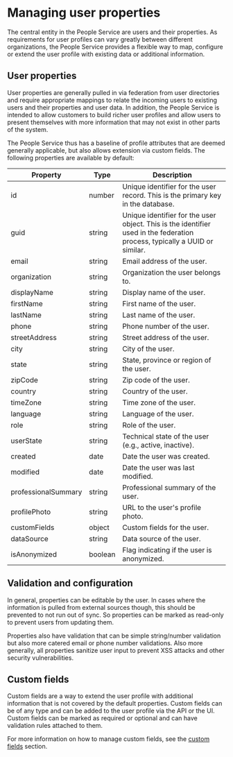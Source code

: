 # Managing user properties

The central entity in the People Service are users and their properties. As requirements for user profiles can vary greatly between different organizations, the People Service provides a flexible way to map, configure or extend the user profile with existing data or additional information. 

## User properties

User properties are generally pulled in via federation from user directories and require appropriate mappings to relate the incoming users to existing users and their properties and user data. In addition, the People Service is intended to allow customers to build richer user profiles and allow users to present themselves with more information that may not exist in other parts of the system.

The People Service thus has a baseline of profile attributes that are deemed generally applicable, but also allows extension via custom fields. The following properties are available by default:

| Property | Type | Description |
| --- | --- | --- |
| id | number | Unique identifier for the user record. This is the primary key in the database. |
| guid | string | Unique identifier for the user object. This is the identifier used in the federation process, typically a UUID or similar. |
| email | string | Email address of the user. |
| organization | string | Organization the user belongs to. |
| displayName | string | Display name of the user. |
| firstName | string | First name of the user. |
| lastName | string | Last name of the user. |
| phone | string | Phone number of the user. |
| streetAddress | string | Street address of the user. |
| city | string | City of the user. |
| state | string | State, province or region of the user. |
| zipCode | string | Zip code of the user. |
| country | string | Country of the user. |
| timeZone | string | Time zone of the user. |
| language | string | Language of the user. |
| role | string | Role of the user. |
| userState | string | Technical state of the user (e.g., active, inactive). |
| created | date | Date the user was created. |
| modified | date | Date the user was last modified. |
| professionalSummary | string | Professional summary of the user. |
| profilePhoto | string | URL to the user's profile photo. |
| customFields | object | Custom fields for the user. |
| dataSource | string | Data source of the user. |
| isAnonymized | boolean | Flag indicating if the user is anonymized. |

## Validation and configuration

In general, properties can be editable by the user. In cases where the information is pulled from external sources though, this should be prevented to not run out of sync. So properties can be marked as read-only to prevent users from updating them. 

Properties also have validation that can be simple string/number validation but also more catered email or phone number validations. Also more generally, all properties sanitize user input to prevent XSS attacks and other security vulnerabilities.

## Custom fields

Custom fields are a way to extend the user profile with additional information that is not covered by the default properties. Custom fields can be of any type and can be added to the user profile via the API or the UI. Custom fields can be marked as required or optional and can have validation rules attached to them.

For more information on how to manage custom fields, see the [custom fields](./custom-fields.md) section.
